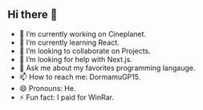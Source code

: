 ## Hi there 👋

- 🔭 I’m currently working on Cineplanet.
- 🌱 I’m currently learning React.
- 👯 I’m looking to collaborate on Projects.
- 🤔 I’m looking for help with Next.js.
- 💬 Ask me about my favorites programming langauge.
- 📫 How to reach me: DormamuGP15.
- 😄 Pronouns: He.
- ⚡ Fun fact: I paid for WinRar.